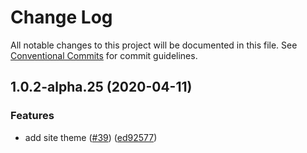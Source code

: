 # Change Log

All notable changes to this project will be documented in this file.
See [Conventional Commits](https://conventionalcommits.org) for commit guidelines.

## 1.0.2-alpha.25 (2020-04-11)


### Features

* add site theme ([#39](https://github.com/prosejs/prose/issues/39)) ([ed92577](https://github.com/prosejs/prose/commit/ed925772ff1a855a42ff88bff96f576ab5eb645e))
